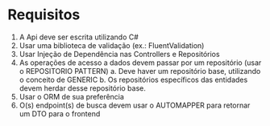 # Requisitos
1. A Api deve ser escrita utilizando C#
2. Usar uma biblioteca de validação (ex.: FluentValidation)
3. Usar Injeção de Dependência nas Controllers e Repositórios
4. As operações de acesso a dados devem passar por um repositório (usar o REPOSITORIO PATTERN)
  a. Deve haver um repositório base, utilizando o conceito de GENERIC
  b. Os repositórios específicos das entidades devem herdar desse repositório base.
5. Usar o ORM de sua preferência
6. O(s) endpoint(s) de busca devem usar o AUTOMAPPER para retornar um DTO para o frontend